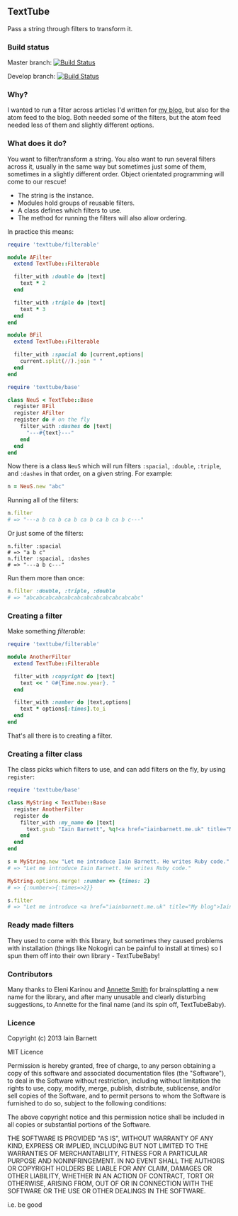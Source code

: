 ## TextTube ##

Pass a string through filters to transform it.

### Build status ###

Master branch:
[![Build Status](https://travis-ci.org/yb66/TextTube.png?branch=master)](https://travis-ci.org/yb66/TextTube)

Develop branch:
[![Build Status](https://travis-ci.org/yb66/TextTube.png?branch=develop)](https://travis-ci.org/yb66/TextTube)

### Why? ###

I wanted to run a filter across articles I'd written for [my blog](http://iainbarnett.me.uk/), but also for the atom feed to the blog. Both needed some of the filters, but the atom feed needed less of them and slightly different options.


### What does it do? ###

You want to filter/transform a string. You also want to run several filters across it, usually in the same way but sometimes just some of them, sometimes in a slightly different order. Object orientated programming will come to our rescue!

* The string is the instance.
* Modules hold groups of reusable filters.
* A class defines which filters to use.
* The method for running the filters will also allow ordering.

In practice this means:

```ruby
require 'texttube/filterable'

module AFilter
  extend TextTube::Filterable

  filter_with :double do |text|
    text * 2
  end

  filter_with :triple do |text|
    text * 3
  end
end

module BFil
  extend TextTube::Filterable

  filter_with :spacial do |current,options|
    current.split(//).join " " 
  end
end

require 'texttube/base'

class NeuS < TextTube::Base
  register BFil
  register AFilter
  register do # on the fly
    filter_with :dashes do |text|
      "---#{text}---"
    end
  end
end
```

Now there is a class `NeuS` which will run filters `:spacial`, `:double`, `:triple`, and `:dashes` in that order, on a given string. For example:

```ruby
n = NeuS.new "abc"
```

Running all of the filters:

```ruby
n.filter
# => "---a b ca b ca b ca b ca b ca b c---"
```

Or just some of the filters:

```
n.filter :spacial
# => "a b c"
n.filter :spacial, :dashes
# => "---a b c---"
```

Run them more than once:

```ruby
n.filter :double, :triple, :double
# => "abcabcabcabcabcabcabcabcabcabcabcabc"
```

### Creating a filter ###

Make something _filterable_:

```ruby
require 'texttube/filterable'

module AnotherFilter
  extend TextTube::Filterable

  filter_with :copyright do |text|
    text << " ©#{Time.now.year}. "
  end

  filter_with :number do |text,options|
    text * options[:times].to_i
  end
end
```

That's all there is to creating a filter.

### Creating a filter class ###

The class picks which filters to use, and can add filters on the fly, by using `register`:

```ruby
require 'texttube/base'

class MyString < TextTube::Base
  register AnotherFilter
  register do
    filter_with :my_name do |text|
      text.gsub "Iain Barnett", %q!<a href="iainbarnett.me.uk" title="My blog">Iain Barnett</a>!
    end
  end
end

s = MyString.new "Let me introduce Iain Barnett. He writes Ruby code."
# => "Let me introduce Iain Barnett. He writes Ruby code."

MyString.options.merge! :number => {times: 2}
# => {:number=>{:times=>2}}

s.filter
# => "Let me introduce <a href="iainbarnett.me.uk" title="My blog">Iain Barnett</a>. He writes Ruby code. ©2013. Let me introduce <a href="iainbarnett.me.uk" title="My blog">Iain Barnett</a>. He writes Ruby code. ©2013. "
```

### Ready made filters ###

They used to come with this library, but sometimes they caused problems with installation (things like Nokogiri can be painful to install at times) so I spun them off into their own library - TextTubeBaby!


### Contributors ###

Many thanks to Eleni Karinou and [Annette Smith](https://twitter.com/moosecatear) for brainsplatting a new name for the library, and after many unusable and clearly disturbing suggestions, to Annette for the final name (and its spin off, TextTubeBaby).


### Licence ###

Copyright (c) 2013 Iain Barnett

MIT Licence

Permission is hereby granted, free of charge, to any person obtaining a copy of this software and associated documentation files (the "Software"), to deal in the Software without restriction, including without limitation the rights to use, copy, modify, merge, publish, distribute, sublicense, and/or sell copies of the Software, and to permit persons to whom the Software is furnished to do so, subject to the following conditions:

The above copyright notice and this permission notice shall be included in all copies or substantial portions of the Software.

THE SOFTWARE IS PROVIDED "AS IS", WITHOUT WARRANTY OF ANY KIND, EXPRESS OR IMPLIED, INCLUDING BUT NOT LIMITED TO THE WARRANTIES OF MERCHANTABILITY, FITNESS FOR A PARTICULAR PURPOSE AND NONINFRINGEMENT. IN NO EVENT SHALL THE AUTHORS OR COPYRIGHT HOLDERS BE LIABLE FOR ANY CLAIM, DAMAGES OR OTHER LIABILITY, WHETHER IN AN ACTION OF CONTRACT, TORT OR OTHERWISE, ARISING FROM, OUT OF OR IN CONNECTION WITH THE SOFTWARE OR THE USE OR OTHER DEALINGS IN THE SOFTWARE.


i.e. be good

